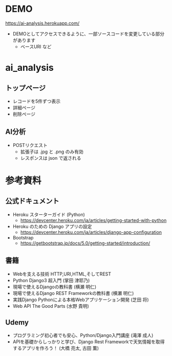 # DEMO

https://ai-analysis.herokuapp.com/

- DEMOとしてアクセスできるように、一部ソースコードを変更している部分があります
  - ベースURI など

# ai_analysis

## トップページ
- レコードを5件ずつ表示
- 詳細ページ
- 削除ページ

## AI分析
- POSTリクエスト
  - 拡張子は .jpg と .png のみ有効
  - レスポンスは json で返される

# 参考資料

## 公式ドキュメント
- Heroku スターターガイド (Python)
  - https://devcenter.heroku.com/ja/articles/getting-started-with-python
- Heroku のための Django アプリの設定
  - https://devcenter.heroku.com/ja/articles/django-app-configuration
- Bootstrap
  - https://getbootstrap.jp/docs/5.0/getting-started/introduction/

## 書籍
- Webを支える技術 HTTP,URI,HTML,そしてREST
- Python Django3 超入門 (掌田 津耶乃)
- 現場で使えるDjangoの教科書 (横瀬 明仁)
- 現場で使えるDjango REST Frameworkの教科書 (横瀬 明仁)
- 実践Django Pythonによる本格Webアプリケーション開発 (芝田 将)
- Web API The Good Parts (水野 貴明)

## Udemy
- プログラミング初心者でも安心、Python/Django入門講座 (滝澤 成人)
- APIを基礎からしっかりと学び、Django Rest Frameworkで天気情報を取得するアプリを作ろう！ (大橋 亮太, 古田 薫)

